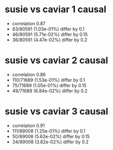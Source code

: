 # susie vs caviar  1 causal

- correlation 0.87
- 83/80591 (1.03e-01%) differ by 0.1
- 46/80591 (5.71e-02%) differ by 0.15
- 36/80591 (4.47e-02%) differ by 0.2


# susie vs caviar  2 causal

- correlation 0.86
- 110/71689 (1.53e-01%) differ by 0.1
- 75/71689 (1.05e-01%) differ by 0.15
- 49/71689 (6.84e-02%) differ by 0.2


# susie vs caviar  3 causal

- correlation 0.91
- 111/89008 (1.25e-01%) differ by 0.1
- 50/89008 (5.62e-02%) differ by 0.15
- 34/89008 (3.82e-02%) differ by 0.2


